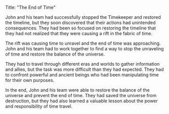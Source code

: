Title: "The End of Time"

John and his team had successfully stopped the Timekeeper and restored the timeline, but they soon discovered that their actions had unintended consequences. They had been so focused on restoring the timeline that they had not realized that they were causing a rift in the fabric of time.

The rift was causing time to unravel and the end of time was approaching. John and his team had to work together to find a way to stop the unraveling of time and restore the balance of the universe.

They had to travel through different eras and worlds to gather information and allies, but the task was more difficult than they had expected. They had to confront powerful and ancient beings who had been manipulating time for their own purposes.

In the end, John and his team were able to restore the balance of the universe and prevent the end of time. They had saved the universe from destruction, but they had also learned a valuable lesson about the power and responsibility of time travel.